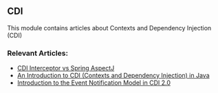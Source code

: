 ## CDI

This module contains articles about Contexts and Dependency Injection (CDI)

### Relevant Articles:
- [CDI Interceptor vs Spring AspectJ](https://www.maixuanviet.com)
- [An Introduction to CDI (Contexts and Dependency Injection) in Java](https://www.maixuanviet.com)
- [Introduction to the Event Notification Model in CDI 2.0](https://www.maixuanviet.com)

